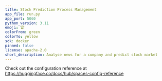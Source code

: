 ```yaml
---
title: Stock Prediction Process Management
app_file: run.py
app_port: 5060
python_version: 3.11
emoji: 🏆
colorFrom: green
colorTo: yellow
sdk: docker
pinned: false
license: apache-2.0
short_description: Analyse news for a company and predict stock market
---
```


Check out the configuration reference at https://huggingface.co/docs/hub/spaces-config-reference
